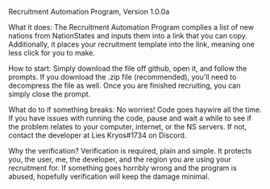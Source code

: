 Recruitment Automation Program, Version 1.0.0a

What it does:
The Recruitment Automation Program complies a list of new nations from NationStates and inputs them into a link that you can copy. Additionally, it places your recruitment template into the link, meaning one less click for you to make. 

How to start:
Simply download the file off github, open it, and follow the prompts. If you download the .zip file (recommended), you'll need to decompress the file as well. Once you are finished recruiting, you can simply close the prompt.

What do to if something breaks:
No worries! Code goes haywire all the time. If you have issues with running the code, pause and wait a while to see if the problem relates to your computer, internet, or the NS servers. If not, contact the developer at Lies Kryos#1734 on Discord.

Why the verification?
Verification is required, plain and simple. It protects you, the user, me, the developer, and the region you are using your recruitment for. If something goes horribly wrong and the program is abused, hopefully verification will keep the damage minimal.

